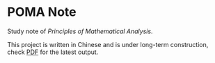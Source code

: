 # POMA Note

Study note of *Principles of Mathematical Analysis*.

This project is written in Chinese and is under long-term construction, check [PDF](./out/poma-note.pdf) for the latest output.
